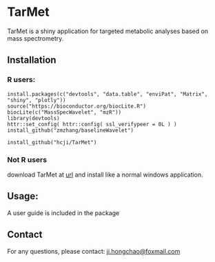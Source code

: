 # TarMet
TarMet is a shiny application for targeted metabolic analyses based on mass spectrometry.

## Installation  
### R users:

	install.packages(c("devtools", "data.table", "enviPat", "Matrix", "shiny", "plotly"))
	source("https://bioconductor.org/biocLite.R")
    biocLite(c("MassSpecWavelet", "mzR"))
	library(devtools)
	httr::set_config( httr::config( ssl_verifypeer = 0L ) )
	install_github("zmzhang/baselineWavelet")

	install_github("hcji/TarMet")
	
### Not R users
download TarMet at [url](https://pan.baidu.com/s/1dEMfUF3) and install like a normal windows application.

## Usage:
  A user guide is included in the package	

## Contact
  For any questions, please contact:  ji.hongchao@foxmail.com